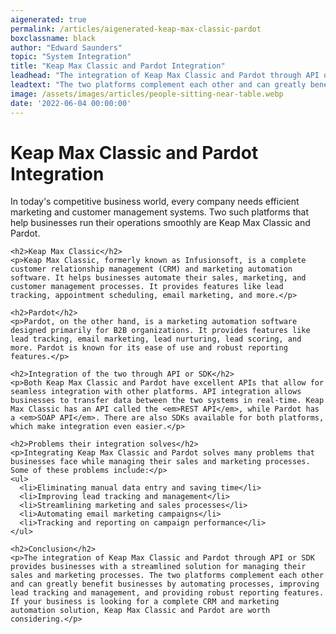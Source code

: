 ```yaml
---
aigenerated: true
permalink: /articles/aigenerated-keap-max-classic-pardot
boxclassname: black
author: "Edward Saunders"
topic: "System Integration"
title: "Keap Max Classic and Pardot Integration"
leadhead: "The integration of Keap Max Classic and Pardot through API or SDK provides businesses with a streamlined solution for managing their sales and marketing processes"
leadtext: "The two platforms complement each other and can greatly benefit businesses by automating processes, improving lead tracking and management, and providing robust reporting features. If your business is looking for a complete CRM and marketing automation solution, Keap Max Classic and Pardot are worth considering."
image: /assets/images/articles/people-sitting-near-table.webp
date: '2022-06-04 00:00:00'
---
```

<div class="arttext">    <h1>Keap Max Classic and Pardot Integration</h1>
    <p>In today's competitive business world, every company needs efficient marketing and customer management systems. Two such platforms that help businesses run their operations smoothly are Keap Max Classic and Pardot.</p>
    
    <h2>Keap Max Classic</h2>
    <p>Keap Max Classic, formerly known as Infusionsoft, is a complete customer relationship management (CRM) and marketing automation software. It helps businesses automate their sales, marketing, and customer management processes. It provides features like lead tracking, appointment scheduling, email marketing, and more.</p>

    <h2>Pardot</h2>
    <p>Pardot, on the other hand, is a marketing automation software designed primarily for B2B organizations. It provides features like lead tracking, email marketing, lead nurturing, lead scoring, and more. Pardot is known for its ease of use and robust reporting features.</p>

    <h2>Integration of the two through API or SDK</h2>
    <p>Both Keap Max Classic and Pardot have excellent APIs that allow for seamless integration with other platforms. API integration allows businesses to transfer data between the two systems in real-time. Keap Max Classic has an API called the <em>REST API</em>, while Pardot has a <em>SOAP API</em>. There are also SDKs available for both platforms, which make integration even easier.</p>

    <h2>Problems their integration solves</h2>
    <p>Integrating Keap Max Classic and Pardot solves many problems that businesses face while managing their sales and marketing processes. Some of these problems include:</p>
    <ul>
      <li>Eliminating manual data entry and saving time</li>
      <li>Improving lead tracking and management</li>
      <li>Streamlining marketing and sales processes</li>
      <li>Automating email marketing campaigns</li>
      <li>Tracking and reporting on campaign performance</li>
    </ul>

    <h2>Conclusion</h2>
    <p>The integration of Keap Max Classic and Pardot through API or SDK provides businesses with a streamlined solution for managing their sales and marketing processes. The two platforms complement each other and can greatly benefit businesses by automating processes, improving lead tracking and management, and providing robust reporting features. If your business is looking for a complete CRM and marketing automation solution, Keap Max Classic and Pardot are worth considering.</p>
</div>